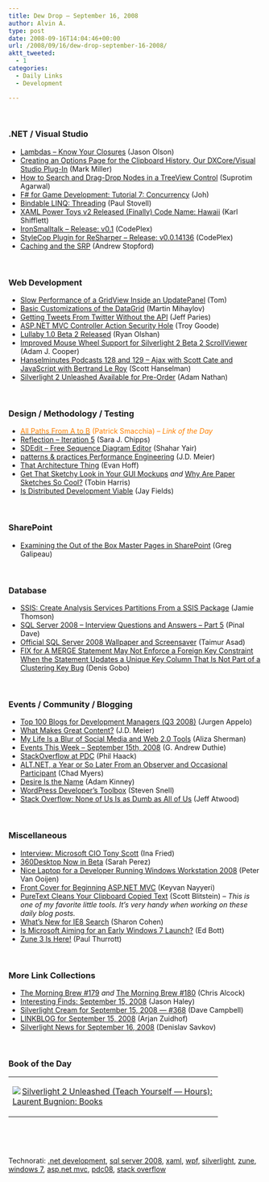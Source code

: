 ```yaml
---
title: Dew Drop – September 16, 2008
author: Alvin A.
type: post
date: 2008-09-16T14:04:46+00:00
url: /2008/09/16/dew-drop-september-16-2008/
aktt_tweeted:
  - 1
categories:
  - Daily Links
  - Development

---
```

</p> 

&#160;

### .NET / Visual Studio

  * <a target="_blank" href="http://www.managed-world.com/2008/06/13/LambdasKnowYourClosures.aspx">Lambdas &#8211; Know Your Closures</a> (Jason Olson)
  * <a target="_blank" href="http://community.devexpress.com/blogs/markmiller/archive/2008/09/10/clipboard-history-plug-in-for-visual-studio-with-dxcore-part-8.aspx">Creating an Options Page for the Clipboard History, Our DXCore/Visual Studio Plug-In</a> (Mark Miller)
  * <a target="_blank" href="http://www.dotnetcurry.com/ShowArticle.aspx?ID=201">How to Search and Drag-Drop Nodes in a TreeView Control</a> (Suprotim Agarwal)
  * <a target="_blank" href="http://sharp-gamedev.blogspot.com/2008/09/tutorial-7-concurrency.html">F# for Game Development: Tutorial 7: Concurrency</a> (Joh)
  * <a target="_blank" href="http://www.paulstovell.com/blog/bindable-linq-threading">Bindable LINQ: Threading</a> (Paul Stovell)
  * <a target="_blank" href="http://karlshifflett.wordpress.com/2008/09/16/xaml-power-toys-v2-release-finally-code-name-hawaii/">XAML Power Toys v2 Released (Finally) Code Name: Hawaii</a> (Karl Shifflett)
  * <a target="_blank" href="http://www.codeplex.com/IronSmalltalk/Release/ProjectReleases.aspx?ReleaseId=17266">IronSmalltalk &#8211; Release: v0.1</a> (CodePlex)
  * <a target="_blank" href="http://www.codeplex.com/StyleCopForReSharper/Release/ProjectReleases.aspx?ReleaseId=17311">StyleCop Plugin for ReSharper &#8211; Release: v0.0.14136</a> (CodePlex)
  * <a target="_blank" href="http://weblogs.asp.net/astopford/archive/2008/09/16/caching-and-the-srp.aspx">Caching and the SRP</a> (Andrew Stopford)

&#160;

### Web Development

  * <a target="_blank" href="http://blogs.msdn.com/tom/archive/2008/09/15/slow-performance-of-a-gridview-inside-an-updatepanel.aspx">Slow Performance of a GridView Inside an UpdatePanel</a> (Tom)
  * <a target="_blank" href="http://www.silverlightshow.net/items/Basic-customizations-of-the-DataGrid.aspx">Basic Customizations of the DataGrid</a> (Martin Mihaylov)
  * <a target="_blank" href="http://designwithsilverlight.com/2008/09/15/getting-tweets-from-twitter-without-the-api/">Getting Tweets From Twitter Without the API</a> (Jeff Paries)
  * <a target="_blank" href="http://dotnet.dzone.com/news/net-mvc-controller-action-secu">ASP.NET MVC Controller Action Security Hole</a> (Troy Goode)
  * <a target="_blank" href="http://ryanolshan.com/technology/lullaby-1-0-beta-2-released/">Lullaby 1.0 Beta 2 Released</a> (Ryan Olshan)
  * <a target="_blank" href="http://www.adamjcooper.com/blog/post/Improved-Mouse-Wheel-Support-for-Silverlight-2-Beta-2-ScrollViewer.aspx">Improved Mouse Wheel Support for Silverlight 2 Beta 2 ScrollViewer</a> (Adam J. Cooper)
  * <a target="_blank" href="http://www.hanselman.com/blog/HanselminutesPodcasts128And129AjaxWithScottCateAndJavaScriptWithBertrandLeRoy.aspx">Hanselminutes Podcasts 128 and 129 &#8211; Ajax with Scott Cate and JavaScript with Bertrand Le Roy</a> (Scott Hanselman)
  * <a target="_blank" href="http://blogs.msdn.com/adam_nathan/archive/2008/09/16/silverlight-2-unleashed-available-for-pre-order.aspx">Silverlight 2 Unleashed Available for Pre-Order</a> (Adam Nathan)

&#160;

### Design / Methodology / Testing

  * <a target="_blank" href="http://codebetter.com/blogs/patricksmacchia/archive/2008/09/15/all-paths-from-a-to-b.aspx"><font color="#ff8000">All Paths From A to B</font></a> <font color="#ff8000">(Patrick Smacchia)<em> – Link of the Day</em></font>
  * <a target="_blank" href="http://girldeveloper.com/reflection/reflection-iteration-5/">Reflection &#8211; Iteration 5</a> (Sara J. Chipps)
  * <a target="_blank" href="http://www.dev102.com/2008/09/15/sdedit-free-sequence-diagram-editor/">SDEdit &#8211; Free Sequence Diagram Editor</a> (Shahar Yair)
  * <a target="_blank" href="http://blogs.msdn.com/jmeier/archive/2008/09/16/patterns-practices-performance-engineering.aspx">patterns & practices Performance Engineering</a> (J.D. Meier)
  * <a target="_blank" href="http://evanhoff.com/archive/2008/09/15/that-architecture-thing.aspx">That Architecture Thing</a> (Evan Hoff)
  * <a target="_blank" href="http://www.tobinharris.com/2008/9/15/get-that-sketchy-look-in-your-wireframes">Get That Sketchy Look in Your GUI Mockups</a>&#160;_and_&#160;<a target="_blank" href="http://www.tobinharris.com/2008/9/15/why-is-paper-so-cool">Why Are Paper Sketches So Cool?</a> (Tobin Harris)
  * <a target="_blank" href="http://blog.jayfields.com/2008/09/is-distributed-development-viable.html">Is Distributed Development Viable</a> (Jay Fields)

&#160;

### SharePoint

  * <a target="_blank" href="http://greggalipeau.wordpress.com/2008/09/15/examining-the-out-of-the-box-master-pages-in-sharepoint/">Examining the Out of the Box Master Pages in SharePoint</a> (Greg Galipeau)

&#160;

### Database

  * <a target="_blank" href="http://blogs.conchango.com/jamiethomson/archive/2008/09/15/ssis-create-analysis-services-partitions-from-a-ssis-package.aspx">SSIS: Create Analysis Services Partitions From a SSIS Package</a> (Jamie Thomson)
  * <a target="_blank" href="http://blog.sqlauthority.com/2008/09/16/sql-server-2008-interview-questions-and-answers-part-5/">SQL Server 2008 &#8211; Interview Questions and Answers &#8211; Part 5</a> (Pinal Dave)
  * <a target="_blank" href="http://www.redmondpie.com/official-sql-server-2008-wallpaper-screensaver/">Official SQL Server 2008 Wallpaper and Screensaver</a> (Taimur Asad)
  * <a target="_blank" href="http://blogs.lessthandot.com/index.php/DataMgmt/DataDesign/fix-for-a-merge-statement-may-not-enforc">FIX for A MERGE Statement May Not Enforce a Foreign Key Constraint When the Statement Updates a Unique Key Column That Is Not Part of a Clustering Key Bug</a> (Denis Gobo)

&#160;

### Events / Community / Blogging

  * <a target="_blank" href="http://www.noop.nl/2008/09/top-100-blogs-for-development-managers-q3-2008.html">Top 100 Blogs for Development Managers (Q3 2008)</a> (Jurgen Appelo)
  * <a target="_blank" href="http://blogs.msdn.com/jmeier/archive/2008/09/12/what-makes-great-content.aspx">What Makes Great Content?</a> (J.D. Meier)
  * <a target="_blank" href="http://webworkerdaily.com/2008/09/15/my-life-is-a-blur-of-social-media-and-web-20-tools/">My Life Is a Blur of Social Media and Web 2.0 Tools</a> (Aliza Sherman)
  * <a target="_blank" href="http://blogs.msdn.com/gduthie/archive/2008/09/15/events-this-week-september-15th-2008.aspx">Events This Week &#8211; September 15th, 2008</a> (G. Andrew Duthie)
  * <a target="_blank" href="http://haacked.com/archive/2008/09/15/stackoverflow-at-pdc.aspx">StackOverflow at PDC</a> (Phil Haack)
  * <a target="_blank" href="http://www.lostechies.com/blogs/chad_myers/archive/2008/09/15/alt-net-a-year-or-so-later-from-an-observer-and-occasional-participant.aspx">ALT.NET, a Year or So Later From an Observer and Occasional Participant</a> (Chad Myers)
  * <a target="_blank" href="http://adamkinney.com/blog/360/default.aspx">Desire Is the Name</a> (Adam Kinney)
  * <a target="_blank" href="http://www.smashingmagazine.com/2008/09/15/wordpress-developers-toolbox/">WordPress Developer&#8217;s Toolbox</a> (Steven Snell)
  * <a target="_blank" href="http://www.codinghorror.com/blog/archives/001169.html">Stack Overflow: None of Us Is as Dumb as All of Us</a> (Jeff Atwood)

&#160;</p> 

### Miscellaneous

  * <a target="_blank" href="http://news.cnet.com/8301-10805_3-10040539-75.html?part=rss&subj=news&tag=2547-1_3-0-5">Interview: Microsoft CIO Tony Scott</a> (Ina Fried)
  * <a target="_blank" href="http://on10.net/blogs/sarahintampa/360Desktop-Now-In-Beta/">360Desktop Now in Beta</a> (Sarah Perez)
  * <a target="_blank" href="http://codebetter.com/blogs/peter.van.ooijen/archive/2008/09/15/nice-laptop-for-a-developer-running-windows-workstation-2008.aspx">Nice Laptop for a Developer Running Windows Workstation 2008</a> (Peter Van Ooijen)
  * <a target="_blank" href="http://nayyeri.net/blog/front-cover-for-beginning-asp.net-mvc/">Front Cover for Beginning ASP.NET MVC</a> (Keyvan Nayyeri)
  * <a target="_blank" href="http://webworkerdaily.com/2008/09/15/puretext-cleans-your-clipboard-copied-text/">PureText Cleans Your Clipboard Copied Text</a> (Scott Blitstein) _– This is one of my favorite little tools. It’s very handy when working on these daily blog posts._
  * <a target="_blank" href="http://blogs.msdn.com/ie/archive/2008/09/15/what-s-new-for-ie8-search.aspx">What&#8217;s New for IE8 Search</a> (Sharon Cohen)
  * <a target="_blank" href="http://blogs.zdnet.com/Bott/?p=545">Is Microsoft Aiming for an Early Windows 7 Launch?</a> (Ed Bott)
  * <a target="_blank" href="http://community.winsupersite.com/blogs/paul/archive/2008/09/16/zune-3-is-here.aspx">Zune 3 Is Here!</a> (Paul Thurrott)</p> </p> </p> 

&#160;

### More Link Collections

  * <a target="_blank" href="http://blog.cwa.me.uk/2008/09/15/the-morning-brew-179/">The Morning Brew #179</a>&#160;_and_&#160;<a target="_blank" href="http://blog.cwa.me.uk/2008/09/16/the-morning-brew-180/">The Morning Brew #180</a> (Chris Alcock)
  * <a target="_blank" href="http://jasonhaley.com/blog/archive/2008/09/15/142278.aspx">Interesting Finds: September 15, 2008</a> (Jason Haley)
  * <a target="_blank" href="http://geekswithblogs.net/WynApseTechnicalMusings/archive/2008/09/15/125185.aspx">Silverlight Cream for September 15, 2008 &#8212; #368</a> (Dave Campbell)
  * <a target="_blank" href="http://www.arjansworld.com/2008/09/15/linkblog-for-september-15-2008/">LINKBLOG for September 15, 2008</a> (Arjan Zuidhof)
  * <a target="_blank" href="http://www.silverlightshow.net/news/Silverlight-news-for-September-16-2008.aspx">Silverlight News for September 16, 2008</a> (Denislav Savkov)

&#160;

### Book of the Day</p> </p> </p> </p> </p> </p> </p> </p> </p> </p> </p> </p> </p> </p> </p> </p> </p> </p> </p> </p> </p> </p> </p> </p> </p> 

<div style="padding-bottom: 0px; margin: 0px; padding-left: 0px; padding-right: 0px; display: inline; float: none; padding-top: 0px" id="scid:7dc1bd33-94bd-46fd-a20b-0131235bcd47:30e5fec3-a543-4269-87db-4e97c0c14a95" class="wlWriterSmartContent">
  <table cellspacing="0" cellpadding="2" width="400" border="0" unselectable="on">
    <tr>
      <td valign="top" width="400">
        <p>
          <a title="Silverlight 2 Unleashed (Teach Yourself -- Hours): Laurent Bugnion: Books" href="http://www.amazon.com/exec/obidos/ASIN/0672330148/alvinashcraft-20"><img data-recalc-dims="1" decoding="async" src="https://i0.wp.com/images.amazon.com/images/P/0672330148.01.MZZZZZZZ.jpg?w=660" border="0" align="left" style="float:left" />Silverlight 2 Unleashed (Teach Yourself &#8212; Hours): Laurent Bugnion: Books</a>
        </p>
      </td>
    </tr>
  </table>
</div>

&#160;

<div style="padding-bottom: 0px; margin: 0px; padding-left: 0px; padding-right: 0px; display: inline; float: none; padding-top: 0px" id="scid:C16BAC14-9A3D-4c50-9394-FBFEF7A93539:1a3dbcce-1f80-4db4-9588-e4f46eb41f0b" class="wlWriterSmartContent">
  <!--dotnetkickit-->
</div>

&#160;

<div style="padding-bottom: 0px; margin: 0px; padding-left: 0px; padding-right: 0px; display: inline; float: none; padding-top: 0px" id="scid:d7bf807d-7bb0-458a-811f-90c51817d5c2:d955c0ed-9733-42df-91a8-d8ec2888eb61" class="wlWriterSmartContent">
  <p>
    <span class="TagSite">Technorati:</span> <a href="http://technorati.com/tag/.net+development" rel="tag" class="tag">.net development</a>, <a href="http://technorati.com/tag/sql+server+2008" rel="tag" class="tag">sql server 2008</a>, <a href="http://technorati.com/tag/xaml" rel="tag" class="tag">xaml</a>, <a href="http://technorati.com/tag/wpf" rel="tag" class="tag">wpf</a>, <a href="http://technorati.com/tag/silverlight" rel="tag" class="tag">silverlight</a>, <a href="http://technorati.com/tag/zune" rel="tag" class="tag">zune</a>, <a href="http://technorati.com/tag/windows+7" rel="tag" class="tag">windows 7</a>, <a href="http://technorati.com/tag/asp.net+mvc" rel="tag" class="tag">asp.net mvc</a>, <a href="http://technorati.com/tag/pdc08" rel="tag" class="tag">pdc08</a>, <a href="http://technorati.com/tag/stack+overflow" rel="tag" class="tag">stack overflow</a><br /><!-- StartInsertedTags: .net development, sql server 2008, xaml, wpf, silverlight, zune, windows 7, asp.net mvc, pdc08, stack overflow :EndInsertedTags -->
  </p>
</div>